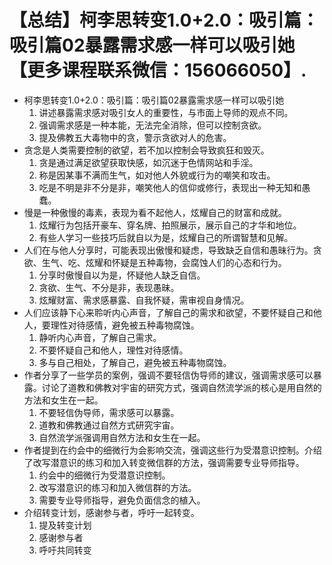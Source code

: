 # 【总结】柯李思转变1.0+2.0：吸引篇：吸引篇02暴露需求感一样可以吸引她【更多课程联系微信：156066050】.

-   柯李思转变1.0+2.0：吸引篇：吸引篇02暴露需求感一样可以吸引她
    1.  讲述暴露需求感对吸引女人的重要性，与市面上导师的观点不同。
    2.  强调需求感是一种本能，无法完全消除，但可以控制贪欲。
    3.  提及佛教五大毒物中的贪，警示贪欲对人的危害。
-   贪念是人类需要控制的欲望，若不加以控制会导致疯狂和毁灭。
    1.  贪是通过满足欲望获取快感，如沉迷于色情网站和手淫。
    2.  称是因某事不满而生气，如对他人外貌或行为的嘲笑和攻击。
    3.  吃是不明是非不分是非，嘲笑他人的信仰或修行，表现出一种无知和愚蠢。
-   慢是一种傲慢的毒素，表现为看不起他人，炫耀自己的财富和成就。
    1.  炫耀行为包括开豪车、穿名牌、拍照展示，展示自己的才华和地位。
    2.  有些人学习一些技巧后就自以为是，炫耀自己的所谓智慧和见解。
-   人们在与他人分享时，可能表现出傲慢和疑虑，导致缺乏自信和愚昧行为。贪欲、生气、吃、炫耀和怀疑是五种毒物，会腐蚀人们的心态和行为。
    1.  分享时傲慢自以为是，怀疑他人缺乏自信。
    2.  贪欲、生气、不分是非，表现愚昧。
    3.  炫耀财富、需求感暴露、自我怀疑，需审视自身情况。
-   人们应该静下心来聆听内心声音，了解自己的需求和欲望，不要怀疑自己和他人，要理性对待感情，避免被五种毒物腐蚀。
    1.  静听内心声音，了解自己需求。
    2.  不要怀疑自己和他人，理性对待感情。
    3.  多与自己相处，了解自己，避免被五种毒物腐蚀。
-   作者分享了一些学员的案例，强调不要轻信伪导师的建议，强调需求感可以暴露。讨论了道教和佛教对宇宙的研究方式，强调自然流学派的核心是用自然的方法和女生在一起。
    1.  不要轻信伪导师，需求感可以暴露。
    2.  道教和佛教通过自然方式研究宇宙。
    3.  自然流学派强调用自然方法和女生在一起。
-   作者提到在约会中的细微行为会影响交流，强调这些行为受潜意识控制。介绍了改写潜意识的练习和加入转变微信群的方法，强调需要专业导师指导。
    1.  约会中的细微行为受潜意识控制。
    2.  改写潜意识的练习和加入微信群的方法。
    3.  需要专业导师指导，避免负面信念的植入。
-   介绍转变计划，感谢参与者，呼吁一起转变。
    1.  提及转变计划
    2.  感谢参与者
    3.  呼吁共同转变